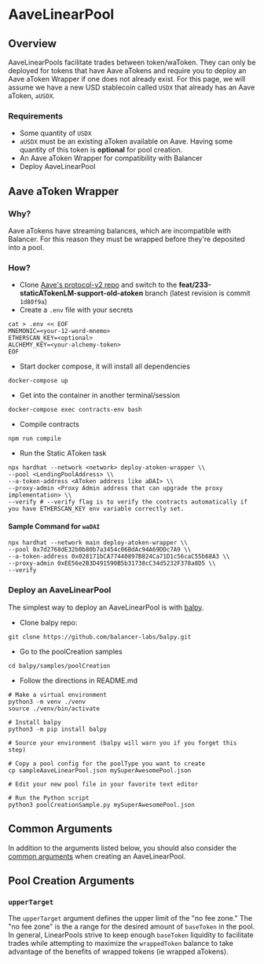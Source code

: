 # AaveLinearPool

## Overview

AaveLinearPools facilitate trades between token/waToken. They can only be deployed for tokens that have Aave aTokens and require you to deploy an Aave aToken Wrapper if one does not already exist. For this page, we will assume we have a new USD stablecoin called `USDX` that already has an Aave aToken, `aUSDX`.&#x20;

### Requirements

* Some quantity of `USDX`
* `aUSDX` must be an existing aToken available on Aave. Having some quantity of this token is **optional** for pool creation.
* An Aave aToken Wrapper for compatibility with Balancer
* Deploy AaveLinearPool

## Aave aToken Wrapper

### Why?

Aave aTokens have streaming balances, which are incompatible with Balancer. For this reason they must be wrapped before they're deposited into a pool.

### How?

* Clone [Aave's protocol-v2 repo](https://github.com/aave/protocol-v2/tree/feat/233-staticATokenLM-support-old-atoken) and switch to the **feat/233-staticATokenLM-support-old-atoken** branch (latest revision is commit `1d80f9a`)
* Create a `.env` file with your secrets

```
cat > .env << EOF
MNEMONIC=<your-12-word-mnemo>
ETHERSCAN_KEY=<optional>
ALCHEMY_KEY=<your-alchemy-token>
EOF
```

* Start docker compose, it will install all dependencies

```
docker-compose up
```

* Get into the container in another terminal/session

```
docker-compose exec contracts-env bash
```

* Compile contracts

```
npm run compile
```

* Run the Static AToken task

```
npx hardhat --network <network> deploy-atoken-wrapper \\
--pool <LendingPoolAddress> \\
--a-token-address <AToken address like aDAI> \\
--proxy-admin <Proxy Admin address that can upgrade the proxy implementation> \\
--verify # --verify flag is to verify the contracts automatically if you have ETHERSCAN_KEY env variable correctly set.
```

#### Sample Command for `waDAI`

```
npx hardhat --network main deploy-atoken-wrapper \\
--pool 0x7d2768dE32b0b80b7a3454c06BdAc94A69DDc7A9 \\
--a-token-address 0x028171bCA77440897B824Ca71D1c56caC55b68A3 \\
--proxy-admin 0xEE56e2B3D491590B5b31738cC34d5232F378a8D5 \\
--verify
```

### Deploy an AaveLinearPool

The simplest way to deploy an AaveLinearPool is with [balpy](https://github.com/balancer-labs/balpy).&#x20;

* Clone balpy repo:

```
git clone https://github.com/balancer-labs/balpy.git
```

* Go to the poolCreation samples

```
cd balpy/samples/poolCreation
```

* Follow the directions in README.md

```
# Make a virtual environment
python3 -m venv ./venv
source ./venv/bin/activate

# Install balpy
python3 -m pip install balpy

# Source your environment (balpy will warn you if you forget this step)

# Copy a pool config for the poolType you want to create
cp sampleAaveLinearPool.json mySuperAwesomePool.json

# Edit your new pool file in your favorite text editor

# Run the Python script
python3 poolCreationSample.py mySuperAwesomePool.json
```

## Common Arguments

In addition to the arguments listed below, you should also consider the [common arguments](./#common-arguments) when creating an AaveLinearPool.

## Pool Creation Arguments

### `upperTarget`

The `upperTarget` argument defines the upper limit of the "no fee zone." The "no fee zone" is the a range for the desired amount of `baseToken` in the pool. In general, LinearPools strive to keep enough `baseToken` liquidity to facilitate trades while attempting to maximize the `wrappedToken` balance to take advantage of the benefits of wrapped tokens (ie wrapped aTokens).
